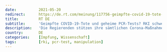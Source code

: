 ```yaml
---
date:          2021-05-20
redirect:      https://de.rt.com/meinung/117756-geimpfte-covid-19-tote-und-geheime-pcr-tests/
title:         RT DE
subtitle:      'Geimpfte COVID-19-Tote und geheime PCR-Tests? RKI schweigt auf Presseanfragen'
description:   'Die Regierenden stützen ihre sämtlichen Corona-Maßnahmen auf die Expertise des Robert Koch-Instituts (RKI). Doch auf welcher Grundlage bewertet dieses Bundesinstitut überhaupt die aktuelle Lage? Das RKI gibt sich wenig auskunftsfreudig, wie seine "Kommunikation" mit der Autorin zeigt.'
country:       DE
categories:    [Impfung, Wissenschaft]
tags:          [rki, pcr-test, manipulation]
---
```

